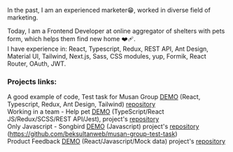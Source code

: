 In the past, I am an experienced marketer:grin:, worked in diverse field of marketing. 

Today, I am a Frontend Developer at online aggregator of shelters with pets form, which helps them find new home :mending_heart:.<br>
I have experience in: React, Typescript, Redux, REST API, Ant Design, Material UI, Tailwind, Next.js, Sass, CSS modules, yup, Formik, React Router, OAuth, JWT.

### Projects links:
A good example of code, Test task for Musan Group [DEMO](https://friendly-tarsier-5957a8.netlify.app/) (React, Typescript, Redux, Ant Design, Tailwind) [repository](https://github.com/beksultanweb/musan-group-test-task)<br>
Working in a team - Help pet [DEMO](https://develop--pet-shelter.netlify.app/) (TypeScript/React JS/Redux/SCSS/REST API/Jest), project's [repository](https://github.com/Sandbox-pets-shelter/pets-shelter)<br>
Only Javascript - Songbird [DEMO](https://beksultanweb.github.io/songbird/) (Javascript) project's [repository](https://github.com/beksultanweb/songbird)<br>
(https://github.com/beksultanweb/musan-group-test-task)<br>
Product Feedback [DEMO](http://frontend-mentor-product-feedback.vercel.app/) (React/Javascript/Mock data) project's [repository](https://github.com/beksultanweb/frontend-mentor-product-feedback)
